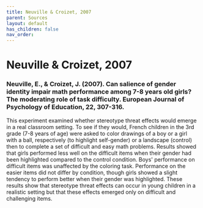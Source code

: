```yaml
---
title: Neuville & Croizet, 2007
parent: Sources
layout: default
has_children: false
nav_order: 
---
```


# Neuville & Croizet, 2007

### Neuville, E., & Croizet, J. (2007). Can salience of gender identity impair math performance among 7-8 years old girls? The moderating role of task difficulty. European Journal of Psychology of Education, 22, 307-316.

This experiment examined whether stereotype threat effects would emerge in a real classroom setting. To see if they would, French children in the 3rd grade (7-8 years of age) were asked to color drawings of a boy or a girl with a ball, respectively (to highlight self-gender) or a landscape (control) then to complete a set of difficult and easy math problems. Results showed that girls performed less well on the difficult items when their gender had been highlighted compared to the control condition. Boys' performance on difficult items was unaffected by the coloring task. Performance on the easier items did not differ by condition, though girls showed a slight tendency to perform better when their gender was highlighted. These results show that stereotype threat effects can occur in young children in a realistic setting but that these effects emerged only on difficult and challenging items.
